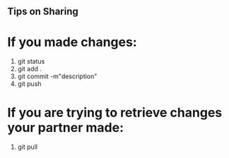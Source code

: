 ## Tips on Sharing

# If you made changes:

1. git status
2. git add .
3. git commit -m"description"
4. git push

# If you are trying to retrieve changes your partner made:

1. git pull